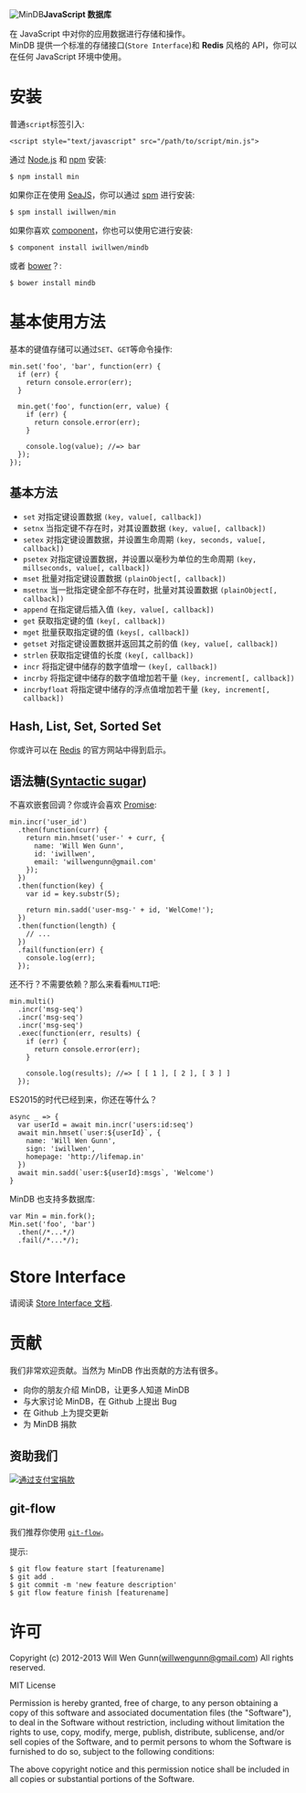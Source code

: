 ![MinDB](http://iwillwen.u.qiniudn.com/min/mindb_logo.png?123)**JavaScript 数据库**

在 JavaScript 中对你的应用数据进行存储和操作。  
MinDB 提供一个标准的存储接口(`Store Interface`)和 **Redis** 风格的 API，你可以在任何 JavaScript 环境中使用。

# 安装

普通`script`标签引入:

    <script style="text/javascript" src="/path/to/script/min.js">

通过 [Node.js](http://nodejs.org) 和 [npm](http://npmjs.org) 安装:

    $ npm install min

如果你正在使用 [SeaJS](http://seajs.org)，你可以通过 [spm](https://github.com/spmjs/spm2) 进行安装:

    $ spm install iwillwen/min

如果你喜欢 [component](http://component.io)，你也可以使用它进行安装:

    $ component install iwillwen/mindb

或者 [bower](http://bower.io/)？:

    $ bower install mindb
    
# 基本使用方法

基本的键值存储可以通过`SET`、`GET`等命令操作:

    min.set('foo', 'bar', function(err) {
      if (err) {
        return console.error(err);
      }
      
      min.get('foo', function(err, value) {
        if (err) {
          return console.error(err);
        }
        
        console.log(value); //=> bar
      });
    });

## 基本方法
- `set` 对指定键设置数据 `(key, value[, callback])`
- `setnx` 当指定键不存在时，对其设置数据 `(key, value[, callback])`
- `setex` 对指定键设置数据，并设置生命周期 `(key, seconds, value[, callback])`
- `psetex` 对指定键设置数据，并设置以毫秒为单位的生命周期 `(key, millseconds, value[, callback])`
- `mset` 批量对指定键设置数据 `(plainObject[, callback])`
- `msetnx` 当一批指定键全部不存在时，批量对其设置数据 `(plainObject[, callback])`
- `append` 在指定键后插入值 `(key, value[, callback])`
- `get` 获取指定键的值 `(key[, callback])`
- `mget` 批量获取指定键的值 `(keys[, callback])`
- `getset` 对指定键设置数据并返回其之前的值 `(key, value[, callback])`
- `strlen` 获取指定键值的长度 `(key[, callback])`
- `incr` 将指定键中储存的数字值增一 `(key[, callback])`
- `incrby` 将指定键中储存的数字值增加若干量 `(key, increment[, callback])`
- `incrbyfloat` 将指定键中储存的浮点值增加若干量 `(key, increment[, callback])`

## Hash, List, Set, Sorted Set
你或许可以在 [Redis](http://redis.io/commands) 的官方网站中得到启示。

## 语法糖([Syntactic sugar](http://zh.wikipedia.org/zh/%E8%AF%AD%E6%B3%95%E7%B3%96))
不喜欢嵌套回调？你或许会喜欢 [Promise](http://promises-aplus.github.io/promises-spec/):

    min.incr('user_id')
      .then(function(curr) {
        return min.hmset('user-' + curr, {
          name: 'Will Wen Gunn',
          id: 'iwillwen',
          email: 'willwengunn@gmail.com'
        });
      })
      .then(function(key) {
        var id = key.substr(5);
        
        return min.sadd('user-msg-' + id, 'WelCome!');
      })
      .then(function(length) {
        // ...
      })
      .fail(function(err) {
        console.log(err);
      });

还不行？不需要依赖？那么来看看`MULTI`吧:

    min.multi()
      .incr('msg-seq')
      .incr('msg-seq')
      .incr('msg-seq')
      .exec(function(err, results) {
        if (err) {
          return console.error(err);
        }
        
        console.log(results); //=> [ [ 1 ], [ 2 ], [ 3 ] ]
      });

ES2015的时代已经到来，你还在等什么？

    async _ => {
      var userId = await min.incr('users:id:seq')
      await min.hmset(`user:${userId}`, {
        name: 'Will Wen Gunn',
        sign: 'iwillwen',
        homepage: 'http://lifemap.in'
      })
      await min.sadd(`user:${userId}:msgs`, 'Welcome')
    }

MinDB 也支持多数据库:

    var Min = min.fork();
    Min.set('foo', 'bar')
      .then(/*...*/)
      .fail(/*...*/);

# Store Interface
请阅读 [Store Interface 文档](https://github.com/iwillwen/mindb/blob/master/docs/store_interface.md).

# 贡献
我们非常欢迎贡献。当然为 MinDB 作出贡献的方法有很多。

- 向你的朋友介绍 MinDB，让更多人知道 MinDB
- 与大家讨论 MinDB，在 Github 上提出 Bug
- 在 Github 上为提交更新
- 为 MinDB 捐款

## 资助我们
[![通过支付宝捐款](http://iwillwen.u.qiniudn.com/donate-with-alipay.png)](http://me.alipay.com/iwillwen)

## git-flow
我们推荐你使用 [`git-flow`](https://github.com/nvie/gitflow)。

提示:

    $ git flow feature start [featurename]
    $ git add .
    $ git commit -m 'new feature description'
    $ git flow feature finish [featurename]

# 许可

Copyright (c) 2012-2013 Will Wen Gunn(willwengunn@gmail.com)
All rights reserved.

MIT License

Permission is hereby granted, free of charge, to any person obtaining
a copy of this software and associated documentation files (the
"Software"), to deal in the Software without restriction, including
without limitation the rights to use, copy, modify, merge, publish,
distribute, sublicense, and/or sell copies of the Software, and to
permit persons to whom the Software is furnished to do so, subject to
the following conditions:

The above copyright notice and this permission notice shall be
included in all copies or substantial portions of the Software.
